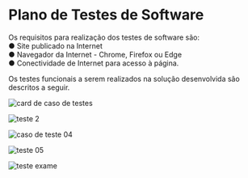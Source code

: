# Plano de Testes de Software

Os requisitos para realização dos testes de software são:                                                                                                     
●	Site publicado na Internet                                                                                                                                   
●	Navegador da Internet - Chrome, Firefox ou Edge                                                                                                             
●	Conectividade de Internet para acesso à página.

Os testes funcionais a serem realizados na solução desenvolvida são descritos a seguir.

![card de caso de testes](https://user-images.githubusercontent.com/89563795/204110377-bc9d87f4-d799-40b2-80e4-d5651b6481a3.jpg)

![teste 2](https://user-images.githubusercontent.com/106809153/203851176-21fce7f2-a102-41e6-b72c-4896ff2e8119.png)

![caso de teste 04](https://user-images.githubusercontent.com/70419372/203872492-f17cfbe0-3767-4e6f-9f18-27231514a8f4.PNG)

![teste 05](https://user-images.githubusercontent.com/70419372/204110238-bcd2d3ed-c938-4e98-a5b2-612dc35025ab.PNG)

![teste exame](https://user-images.githubusercontent.com/106809153/204109594-1e23968c-1de2-4068-b777-034dfffaf44b.png)


